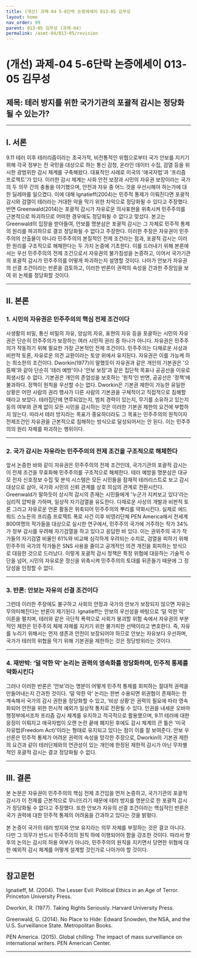 ```yaml
---
title: (개선) 과제-04 5-6단락 논증에세이 013-05 김무성
layout: home
nav_order: 99
parent: 013-05 김무성 (과제-04)
permalink: /asmt-04/013-05/revision
---
```


# (개선) 과제-04 5-6단락 논증에세이 013-05 김무성 

## 제목: 테러 방지를 위한 국가기관의 포괄적 감시는 정당화될 수 있는가?

---

## I. 서론

9.11 테러 이후 테러리즘이라는 초국가적, 비전통적인 위협으로부터 국가 안보를 지키기 위해 각국 정부는 전 국민을 대상으로 하는 통신 감청, 온라인 데이터 수집, 검열 등을 위시한 광범위한 감시 체계를 구축해왔다. 대표적인 사례로 미국의 '애국자법'과 '프리즘 프로젝트'가 있다. 이러한 감시 체계는 사회 안전 보장과 시민의 자유권 보장이라는 국가의 두 의무 간의 충돌을 야기했으며, 안전과 자유 중 어느 것을 우선시해야 하는가에 대한 딜레마를 일으켰다. 이에 대해 Ignatieff(2004)는 민주적 통제가 이뤄진다면 포괄적 감시와 검열이 테러라는 거대한 악을 막기 위한 차악으로 정당화될 수 있다고 주장했다. 반면 Greenwald(2014)는 포괄적 감시가 자유로운 의사표현을 위축시켜 민주주의를 근본적으로 파괴하므로 어떠한 경우에도 정당화될 수 없다고 맞섰다. 본고는 Greenwald의 입장을 받아들여, 안보를 명분삼은 포괄적 감시는 그 자체로 민주적 통제의 원리를 파괴하므로 결코 정당화될 수 없다고 주장한다. 이러한 주장은 자유권이 민주주의의 산출물이 아니라 민주주의의 본질적인 전제 조건라는 점과, 포괄적 감시는 이러한 원리를 구조적으로 해체한다는 두 가지 논증에 기초한다. 이를 드러내기 위해 본론에서는 우선 민주주의의 전제 조건으로서 자유권의 불가침성을 논증하고, 이어서 국가기관의 포괄적 감시가 민주주의를 어떻게 파괴하는지 설명할 것이다. 나아가 안보가 자유권의 선결 조건이라는 반론을 검토하고, 이러한 반론이 권력의 속성을 간과한 주장임을 보여 위 논제를 정당화할 것이다. 

---

## II. 본론

### 1. 시민의 자유권은 민주주의의 핵심 전제 조건이다

사생활의 비밀, 통신 비밀의 자유, 양심의 자유, 표현의 자유 등을 포괄하는 시민의 자유권은 단순히 민주주의가 보장하는 여러 시민적 권리 중 하나가 아니다. 자유권은 민주주의가 작동하기 위해 필요한 가장 근본적인 전제 조건이다. 민주주의는 다채로운 사상과 비판적 토론, 자유로운 의견 교환이라는 토양 위에서 유지된다. 자유권은 이를 가능케 하는 최소한의 조건이다. Dworkin(1977)이 말했듯이 자유권과 같은 개인의 기본권은 '으뜸패'와 같아 단순히 '테러 예방'이나 '안보 보장'과 같은 집단적 목표나 공공선을 이유로 희생시킬 수 없다. 기본권은 개인의 존엄성을 보호하는 '원칙'인 반면, 공공선은 '정책'에 불과하다. 정책이 원칙을 우선할 수는 없다. Dworkin은 기본권 제한이 가능한 유일한 상황은 어떤 사람의 권리 행사가 다른 사람의 기본권을 구체적이고 직접적으로 침해할 때라고 보았다. 테러집단에 연루되었는지, 범죄 경력이 있는지, 무기를 소유하고 있는지 등의 여부와 관계 없이 모든 시민을 감시하는 것은 이러한 기본권 제한의 요건에 부합하지 않는다. 따라서 테러 방지라는 목표가 중요하더라도 그 목표는 민주주의의 원칙이자 전제조건인 자유권을 근본적으로 침해하는 방식으로 달성되어서는 안 된다. 이는 민주주의의 원리 자체를 파괴하는 행위이다. 

---

### 2. 국가 감시는 자유라는 민주주의의 전제 조건을 구조적으로 해체한다

앞서 논증한 바와 같이 자유권은 민주주의의 전제 조건인데, 국가기관의 포괄적 감시는 이 전제 조건을 무효화해 민주주의를 구조적으로 해체한다. 테러 예방을 명분삼은 대규모 전자 신호정보 수집 및 분석 시스템은 모든 시민들을 잠재적 테러리스트로 보고 감시 대상으로 삼아, 국가와 시민의 신뢰 관계를 상호 의심의 관계로 전환시킨다. Greenwald가 말하듯이 상시적 감시의 존재는 시민들에게 '누군가 지켜보고 있다'라는 심리적 압박을 가하며, 일상적 자기검열을 유도한다. 다채로운 사상의 개발과 비판적 토론 그리고 자유로운 언론 활동은 위축되어 민주주의의 뿌리를 약화시킨다. 실제로 에드워드 스노든의 프리즘 프로젝트 폭로 사건 이후 비영리단체 PEN America에서 전세계 800여명의 작가들을 대상으로 실시한 연구에서, 민주주의 국가에 거주하는 작가 34%가 정부 감시를 우려해 자기검열을 하고 있다고 응답한 바 있다. 이는 권위주의 국가 작가들의 자기검열 비율인 61%와 비교해 심각하게 우려되는 수치로, 검열을 피하기 위해 민주주의 국가의 작가들은 SNS 사용을 줄이고 공개적인 의견 개진을 회피하는 방식으로 대응한 것으로 드러났다. 이렇게 포괄적 감시 정책은 특정 위협에 대응하는 기술적 수단을 넘어, 시민의 자유로운 정신을 위축시켜 민주주의의 토대를 뒤흔들기 때문에 그 정당성을 인정할 수 없다. 

---

### 3. 반론: 안보는 자유의 선결 조건이다

그런데 이러한 주장에도 불구하고 사회의 안정과 국가의 안보가 보장되지 않으면 자유는 무의미해진다는 반론이 제기된다. Ignatieff는 안보의 우선성을 바탕으로 ‘덜 악한 악’ 이론을 펼치며, 테러와 같은 극단적 폭력으로 사회가 붕괴할 위험 속에서  자유권의 부분적인 제한은 민주주의 체제 자체를 지키기 위한 불가피한 선택이라고 변호한다. 즉, 자유를 누리기 위해서는 먼저 생존과 안전이 보장되어야 하므로 안보는 자유보다 우선하며, 국가가 테러의 위협을 막기 위해 기본권을 제한하는 것은 정당방위라는 것이다. 

---

### 4. 재반박: ‘덜 악한 악’ 논리는 권력의 영속화를 정당화하며, 민주적 통제를 약화시킨다

그러나 이러한 반론은 ‘안보’라는 명분이 어떻게 민주적 통제를 회피하는 절대적 권력을 만들어내는지 간과한 것이다. ‘덜 악한 악’ 논리는 한번 수용되면 위권협이 존재하는 한 계속해서 국가의 감시 권한을 정당화할 수 있고, ‘비상 상황’은 권력의 필요에 따라 영속화되어 안전을 위한 한시적 예외가 일상적 통치로 전환될 수 있다. 인권을 내세운 오바마 행정부에서조차 프리즘 감시 체계를 유지하고 적극적으로 활용했으며, 9.11 테러에 대한 응징이 이뤄지고 애국자법이 오랜 논란 끝에 폐지된 후에도 감시 체계의 큰 틀은 '미국 자유법(Freedom Act)'이라는 형태로 유지되고 있다는 점이 이를 잘 보여준다. 안보 우선론은 민주적 통제가 어려운 권력의 속성을 망각한 주장으로, Dworkin의 기본권 제한의 요건과 같이 테러단체와의 연관성이 있는 개인에 한정된 제한적 감시가 아닌 무차별적인 포괄적 감시는 결코 정당화될 수 없다. 

---

## III. 결론 

본 논문은 자유권이 민주주의의 핵심 전제 조건임을 먼저 논증하고, 국가기관의 포괄적 감시가 이 전제를 근본적으로 무너뜨리기 때문에 테러 방지를 명분으로 한 포괄적 감시가 정당화될 수 없다고 주장했다. 또한 안보가 자유의 선결 조건이라는 핵심적인 반론은 국가 권력에 대한 민주적 통제의 어려움을 간과하고 있다는 것을 밝혔다. 

본 논증이 국가의 테러 방지와 안보 유지라는 의무 자체를 부정하는 것은 결코 아니다. 다만 그 의무가 반드시 민주주의의 원칙 하에 이행되어야 함을 강조한 것이다. 따라서 향후의 논의는 감시의 허용 여부가 아니라, 민주주의의 원칙을 지키면서 당면한 위협에 대한 예외적 감시 체계를 어떻게 설계할 것인가로 나아가야 할 것이다. 

---

## 참고문헌

Ignatieff, M. (2004). The Lesser Evil: Political Ethics in an Age of Terror. Princeton University Press.

Dworkin, R. (1977). Taking Rights Seriously. Harvard University Press.

Greenwald, G. (2014). No Place to Hide: Edward Snowden, the NSA, and the U.S. Surveillance State. Metropolitan Books.

PEN America. (2015). Global chilling: The impact of mass surveillance on international writers. PEN American Center.

---

